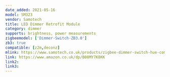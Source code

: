 ```yaml
---
date_added: 2021-05-16
model: SM323
vendor: Samotech
title: LED Dimmer Retrofit Module
category: dimmer
supports: brightness, power measurements
zigbeemodel: ['Dimmer-Switch-ZB3.0']
zb3: true
compatible: [z2m,deconz]
mlink: https://www.samotech.co.uk/products/zigbee-dimmer-switch-hue-compatible/
link: https://www.amazon.co.uk/dp/B08MY7K8KK
link2: 
link3: 
---
```

